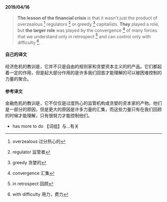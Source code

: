 #### 2019/04/16

> **The lesson of the financial crisis** is that it wasn't just the product of overzealous [^1] regulators [^2] or greedy [^3] capitalists. **They** played a role, but **the larger role** was played by the convergence [^4] of  many forces that we understand only in retrospect [^5] and can control only with difficulty [^6].



#### 自己的译文

经济危机的教训是，它并不只是自由的规则家和贪婪资本主义的的产品。它们都起着一定的作用，但是起大部分作用的是许多我们回首才能理解的可以被困难控制的力量的聚合。



#### 参考译文

金融危机的教训是，它不仅仅是过度热心的监管机构或贪婪的资本家的产物。他们是一部分的原因，但是更大的原因是许多力量的汇集，而这些力量只有在我们回顾的时候才能理解，只有很努力才能控制他们。



* has more to do 【词组】与...有关

[^1]: overzealous 过分热心的
[^2]: regulator 监管者
[^3]: greedy 贪婪的
[^4]: convergence 汇集
[^5]: in retrospect 回顾
[^6]: with difficulty 用力，费力